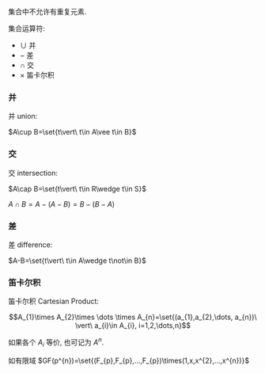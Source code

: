 集合中不允许有重复元素.

集合运算符:
- $\cup$ 并
- $-$ 差
- $\cap$ 交
- $\times$ 笛卡尔积

### 并

并 union: 

$A\cup B=\set{t\vert\ t\in A\vee t\in B}$

### 交

交 intersection:

$A\cap B=\set{t\vert\ t\in R\wedge t\in S}$

$A\cap B=A-(A-B)=B-(B-A)$

### 差

差 difference:

$A-B=\set{t\vert\ t\in A\wedge t\not\in B}$

### 笛卡尔积

笛卡尔积 Cartesian Product:

$$A_{1}\times A_{2}\times \dots \times A_{n}=\set{(a_{1},a_{2},\dots, a_{n})\ \vert\ a_{i}\in A_{i}, i=1,2,\dots,n}$$

如果各个 $A_{i}$ 等价, 也可记为 $A^{n}$. 

如有限域 $GF(p^{n})=\set{(F_{p},F_{p},...,F_{p})\times(1,x,x^{2},...,x^{n})}$
